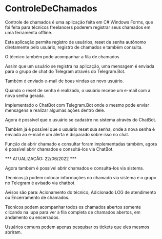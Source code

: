 # ControleDeChamados

Controle de chamados é uma aplicação feita em C# Windows Forms, que foi feita para técnicos freelancers poderem registrar seus chamados em uma ferramenta offline.

Esta aplicação permite registro de usuários, reset de senha autônomo diretamente pelo usuário, registro de chamados e também consulta.

O técnico também pode acompanhar a fila de chamados.

Assim que um usuário se registra na aplicação, uma mensagem é enviada para o grupo de chat do Telegram através do Telegram.Bot.

Também é enviado e-mail de boas vindas ao novo usuário.

Quando o reset de senha é realizado, o usuário recebe um e-mail com a nova senha gerada.

Implementado o ChatBot com Telegram.Bot onde o mesmo pode enviar mensagens e realizar algumas ações dentro dele.

Agora é possível que o usuário se cadastre no sistema através do ChatBot.

Também já é possível que o usuário reset sua senha, onde a nova senha é enviada ao e-mail e um alerta é disparado sobre isso no chat.

Função de abrir chamado e consultar foram implementadas também, agora é possível abrir chamados e consultá-los via ChatBot.

*** ATUALIZAÇÃO: 22/06/2022 ***

Agora também é possível abrir chamados e consultá-los via sistema.

Técnicos já podem colocar informações no chamado via sistema e o grupo no Telegram é avisado via chatbot.

Avisos são para: Acionamento do técnico, Adicionado LOG de atendimento ou Encerramento de chamados.

Técnicos podem acompanhar todos os chamados abertos somente clicando na lupa para ver a fila completa de chamados abertos, em andamento ou encerrados.

Usuários comuns podem apenas pesquisar os tickets que eles mesmos abriram.
